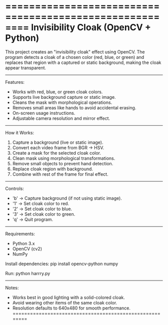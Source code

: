 ========================================================
Invisibility Cloak (OpenCV + Python)
========================================================

This project creates an "invisibility cloak" effect using 
OpenCV. The program detects a cloak of a chosen color 
(red, blue, or green) and replaces that region with a 
captured or static background, making the cloak appear 
transparent.

--------------------------------------------------------
Features:
- Works with red, blue, or green cloak colors.
- Supports live background capture or static image.
- Cleans the mask with morphological operations.
- Removes small areas like hands to avoid accidental erasing.
- On-screen usage instructions.
- Adjustable camera resolution and mirror effect.

--------------------------------------------------------
How it Works:
1. Capture a background (live or static image).
2. Convert each video frame from BGR → HSV.
3. Create a mask for the selected cloak color.
4. Clean mask using morphological transformations.
5. Remove small objects to prevent hand detection.
6. Replace cloak region with background.
7. Combine with rest of the frame for final effect.

--------------------------------------------------------
Controls:
- 'b' → Capture background (if not using static image).
- '1' → Set cloak color to red.
- '2' → Set cloak color to blue.
- '3' → Set cloak color to green.
- 'q' → Quit program.

--------------------------------------------------------
Requirements:
- Python 3.x
- OpenCV (cv2)
- NumPy

Install dependencies:
    pip install opencv-python numpy

Run:
    python harrry.py

--------------------------------------------------------
Notes:
- Works best in good lighting with a solid-colored cloak.
- Avoid wearing other items of the same cloak color.
- Resolution defaults to 640x480 for smooth performance.
========================================================
